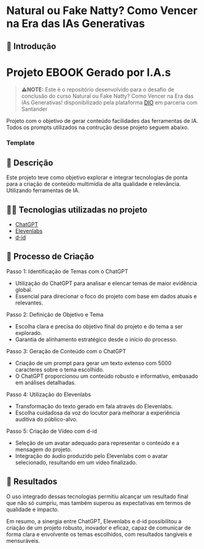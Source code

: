 # Natural ou Fake Natty? Como Vencer na Era das IAs Generativas

## 🚀 Introdução
# Projeto EBOOK Gerado por I.A.s


 >⚠️**NOTE:** Este é o repositório desenvolvido para o desafio de conclusão do curso Natural ou Fake Natty? Como Vencer na Era das IAs Generativas! disponibilizado pela plataforma  [DIO](https://dio.me) em parceria com Santander

Projeto com o objetivo de gerar conteúdo facilidades das ferramentas de IA. Todos os prompts utilizados na contrução desse projeto seguem abaixo.

### Template

## 📒 Descrição

Este projeto teve como objetivo explorar e integrar tecnologias de ponta para a criação de conteúdo multimídia de alta qualidade e relevância. Utilizando ferramentas de IA.

## 👩‍💻 Tecnologias utilizadas no projeto


- [ChatGPT](https://chat.openai.com/) 
- [Elevenlabs](https://elevenlabs.io/)
- [d-id](https://www.d-id.com/creative-reality-studio/)


## 🧐 Processo de Criação

Passo 1: Identificação de Temas com o ChatGPT

- Utilização do ChatGPT para analisar e elencar temas de maior evidência global.
- Essencial para direcionar o foco do projeto com base em dados atuais e relevantes.

Passo 2: Definição de Objetivo e Tema

- Escolha clara e precisa do objetivo final do projeto e do tema a ser explorado.
- Garantia de alinhamento estratégico desde o início do processo.

Passo 3: Geração de Conteúdo com o ChatGPT

- Criação de um prompt para gerar um texto extenso com 5000 caracteres sobre o tema escolhido.
- O ChatGPT proporcionou um conteúdo robusto e informativo, embasado em análises detalhadas.

Passo 4: Utilização do Elevenlabs

- Transformação do texto gerado em fala através do Elevenlabs.
- Escolha cuidadosa da voz do locutor para melhorar a experiência auditiva do público-alvo.

Passo 5: Criação de Vídeo com d-id

- Seleção de um avatar adequado para representar o conteúdo e a mensagem do projeto.
- Integração do áudio produzido pelo Elevenlabs com o avatar selecionado, resultando em um vídeo finalizado.

## 🚀 Resultados

 O uso integrado dessas tecnologias permitiu alcançar um resultado final que não só cumpriu, mas também superou as expectativas em termos de qualidade e impacto.

Em resumo, a sinergia entre ChatGPT, Elevenlabs e d-id possibilitou a criação de um projeto robusto, inovador e eficaz, capaz de comunicar de forma clara e envolvente os temas escolhidos, com resultados tangíveis e mensuráveis.


